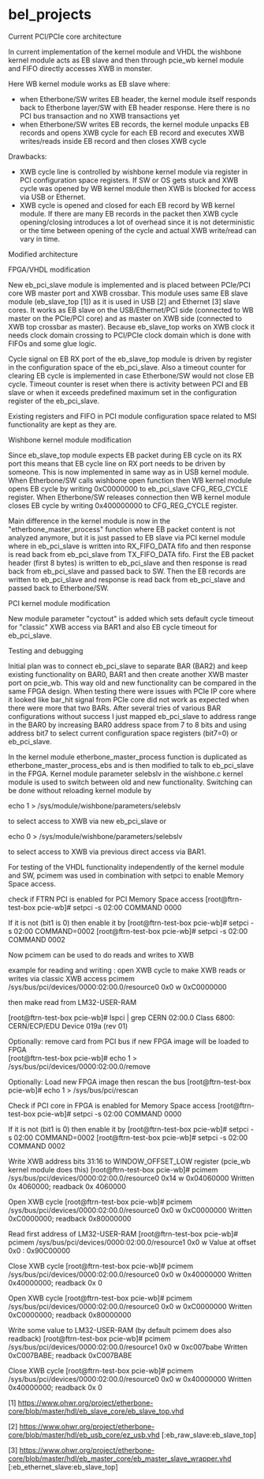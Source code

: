 bel_projects
============




Current PCI/PCIe core architecture


In current implementation of the kernel module and VHDL the wishbone kernel module acts as EB slave and then through pcie_wb kernel module and FIFO directly accesses XWB in monster.

Here WB kernel module works as EB slave where:
 - when Etherbone/SW writes EB header, the kernel module itself responds back to Etherbone layer/SW with EB header response. Here there is no PCI bus transaction and no XWB transactions yet
 - when Etherbone/SW writes EB records, the kernel module unpacks EB records and opens XWB cycle for each EB record and executes XWB writes/reads inside EB record and then closes XWB cycle

Drawbacks:
 - XWB cycle line is controlled by wishbone kernel module via register in PCI configuration space registers. If SW or OS gets stuck and XWB cycle was opened by WB kernel module then XWB is blocked for access via USB or Ethernet.
 - XWB cycle is opened and closed for each EB record by WB kernel module. If there are many EB records in the packet then XWB cycle opening/closing introduces a lot of overhead since it is not deterministic or the time between opening of the cycle and actual XWB write/read can vary in time.

 
Modified architecture
 
FPGA/VHDL modification
 
New eb_pci_slave module is implemented and is placed between PCIe/PCI core WB master port and XWB crossbar. This module uses same EB slave module (eb_slave_top [1]) as it is used in USB [2] and Ethernet [3] slave cores. It works as EB slave on the USB/Ethernet/PCI side (connected to WB master on the PCIe/PCI core) and as master on XWB side (connected to XWB top crossbar as master). Because eb_slave_top works on XWB clock it needs clock domain crossing to PCI/PCIe clock domain which is done with FIFOs and some glue logic.

Cycle signal on EB RX port of the eb_slave_top module is driven by register in the configuration space of the eb_pci_slave. Also a timeout counter for clearing EB cycle is implemented in case Etherbone/SW would not close EB cycle. Timeout counter is reset when there is activity between PCI and EB slave or when it exceeds predefined maximum set in the configuration register of the eb_pci_slave.

Existing registers and FIFO in PCI module configuration space related to MSI functionality are kept as they are.
   

Wishbone kernel module modification
 
Since eb_slave_top module expects EB packet during EB cycle on its RX port this means that EB cycle line on RX port needs to be driven by someone. This is now implemented in same way as in USB kernel module. When Etherbone/SW calls wishbone open function then WB kernel module opens EB cycle by writing 0xC0000000 to eb_pci_slave CFG_REG_CYCLE register. When Etherbone/SW releases connection then WB kernel module closes EB cycle by writing 0x400000000 to CFG_REG_CYCLE register.
  
Main difference in the kernel module is now in the "etherbone_master_process" function where EB packet content is not analyzed anymore, but it is just passed to EB slave via PCI kernel module where in eb_pci_slave is written into RX_FIFO_DATA fifo and then response is read back from eb_pci_slave from TX_FIFO_DATA fifo. First the EB packet header (first 8 bytes) is written to eb_pci_slave and then response is read back from eb_pci_slave and passed back to SW. Then the EB records are written to eb_pci_slave and response is read back from eb_pci_slave and passed back to Etherbone/SW.


PCI kernel module modification

New module parameter "cyctout" is added which sets default cycle timeout for "classic" XWB access via BAR1 and also EB cycle timeout for eb_pci_slave.



Testing and debugging

Initial plan was to connect eb_pci_slave to separate BAR (BAR2) and keep existing functionality on BAR0, BAR1 and then create another XWB master port on pcie_wb. This way old and new functionality can be compared in the same FPGA design.
When testing there were issues with PCIe IP core where it looked like bar_hit signal from PCIe core did not work as expected when there were more that two BARs. After several tries of various BAR configurations without success I just mapped eb_pci_slave to address range in the BAR0 by increasing BAR0 address space from 7 to 8 bits and using address bit7 to select current configuration space registers (bit7=0) or eb_pci_slave. 

In the kernel module etherbone_master_process function is duplicated as etherbone_master_process_ebs and is then modified to talk to eb_pci_slave in the FPGA.
Kernel module parameter selebslv in the wishbone.c kernel module is used to switch between old and new functionality. Switching can be done without reloading kernel module by 

echo 1 > /sys/module/wishbone/parameters/selebslv

to select access to XWB via new eb_pci_slave or 

echo 0 > /sys/module/wishbone/parameters/selebslv

to select access to XWB via previous direct access via BAR1.


For testing of the VHDL functionality independently of the kernel module and SW, pcimem was used in combination with setpci to enable Memory Space access. 




check if FTRN PCI is enabled for PCI Memory Space access
[root@ftrn-test-box pcie-wb]# setpci -s 02:00 COMMAND
0000

If it is not (bit1 is 0) then enable it by
[root@ftrn-test-box pcie-wb]# setpci -s 02:00 COMMAND=0002
[root@ftrn-test-box pcie-wb]# setpci -s 02:00 COMMAND
0002

Now pcimem can be used to do reads and writes to XWB

example for reading and writing : open XWB cycle to make XWB reads or writes via classic XWB access
pcimem /sys/bus/pci/devices/0000:02:00.0/resource0 0x0 w 0xC0000000
  
then make read from LM32-USER-RAM
  
[root@ftrn-test-box pcie-wb]# lspci | grep CERN
02:00.0 Class 6800: CERN/ECP/EDU Device 019a (rev 01)

Optionally: remove card from PCI bus if new FPGA image will be loaded to FPGA  
[root@ftrn-test-box pcie-wb]# echo 1 > /sys/bus/pci/devices/0000\:02\:00.0/remove

Optionally: Load new FPGA image then rescan the bus
[root@ftrn-test-box pcie-wb]# echo 1 > /sys/bus/pci/rescan

Check if PCI core in FPGA is enabled for Memory Space access
[root@ftrn-test-box pcie-wb]# setpci -s 02:00 COMMAND
0000

If it is not (bit1 is 0) then enable it by
[root@ftrn-test-box pcie-wb]# setpci -s 02:00 COMMAND=0002
[root@ftrn-test-box pcie-wb]# setpci -s 02:00 COMMAND
0002

Write XWB address bits 31:16 to WINDOW_OFFSET_LOW register (pcie_wb kernel module does this)
[root@ftrn-test-box pcie-wb]# pcimem /sys/bus/pci/devices/0000:02:00.0/resource0 0x14 w 0x04060000
Written 0x 4060000; readback 0x 4060000

Open XWB cycle
[root@ftrn-test-box pcie-wb]# pcimem /sys/bus/pci/devices/0000:02:00.0/resource0 0x0 w 0xC0000000
Written 0xC0000000; readback 0x80000000

Read first address of LM32-USER-RAM
[root@ftrn-test-box pcie-wb]# pcimem /sys/bus/pci/devices/0000:02:00.0/resource1 0x0 w
Value at offset 0x0 : 0x90C00000

Close XWB cycle
[root@ftrn-test-box pcie-wb]# pcimem /sys/bus/pci/devices/0000:02:00.0/resource0 0x0 w 0x40000000
Written 0x40000000; readback 0x       0

Open XWB cycle
[root@ftrn-test-box pcie-wb]# pcimem /sys/bus/pci/devices/0000:02:00.0/resource0 0x0 w 0xC0000000
Written 0xC0000000; readback 0x80000000

Write some value to LM32-USER-RAM (by default pcimem does also readback)
[root@ftrn-test-box pcie-wb]# pcimem /sys/bus/pci/devices/0000:02:00.0/resource1 0x0 w 0xc007babe
Written 0xC007BABE; readback 0xC007BABE

Close XWB cycle
[root@ftrn-test-box pcie-wb]# pcimem /sys/bus/pci/devices/0000:02:00.0/resource0 0x0 w 0x40000000
Written 0x40000000; readback 0x       0
 
  
  
  
[1] https://www.ohwr.org/project/etherbone-core/blob/master/hdl/eb_slave_core/eb_slave_top.vhd

[2] https://www.ohwr.org/project/etherbone-core/blob/master/hdl/eb_usb_core/ez_usb.vhd [:eb_raw_slave:eb_slave_top]

[3] https://www.ohwr.org/project/etherbone-core/blob/master/hdl/eb_master_core/eb_master_slave_wrapper.vhd [:eb_ethernet_slave:eb_slave_top]
